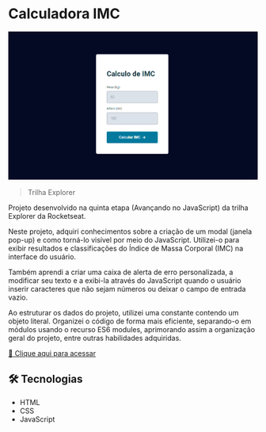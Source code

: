 # Calculadora IMC

![preview](./.github/preview.png)

> Trilha Explorer

Projeto desenvolvido na quinta etapa (Avançando no JavaScript) da trilha Explorer da Rocketseat.

Neste projeto, adquiri conhecimentos sobre a criação de um modal (janela pop-up) e como torná-lo visível por meio do JavaScript. Utilizei-o para exibir resultados e classificações do Índice de Massa Corporal (IMC) na interface do usuário.

Também aprendi a criar uma caixa de alerta de erro personalizada, a modificar seu texto e a exibi-la através do JavaScript quando o usuário inserir caracteres que não sejam números ou deixar o campo de entrada vazio.

Ao estruturar os dados do projeto, utilizei uma constante contendo um objeto literal. Organizei o código de forma mais eficiente, separando-o em módulos usando o recurso ES6 modules, aprimorando assim a organização geral do projeto, entre outras habilidades adquiridas.


[🔗 Clique aqui para acessar](https://kennedysmartins.github.io/Calculadora-IMC/)

## 🛠️ Tecnologias

- HTML
- CSS
- JavaScript